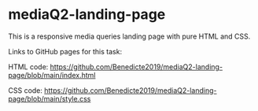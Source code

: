 # mediaQ2-landing-page

This is a responsive media queries landing page with pure HTML and CSS.

Links to GitHub pages for this task:

HTML code: https://github.com/Benedicte2019/mediaQ2-landing-page/blob/main/index.html

CSS code: https://github.com/Benedicte2019/mediaQ2-landing-page/blob/main/style.css

